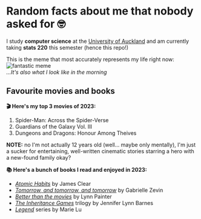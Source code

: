 # Random facts about me that nobody asked for 🤓

I study **computer science** at the [University of Auckland](https://www.auckland.ac.nz/en.html) and am currently taking **stats 220** this semester (hence this repo!)

This is the meme that most accurately represents my life right now:
![fantastic meme](https://i.pinimg.com/originals/ea/4b/50/ea4b503721b8ee516531ff9d44210b5a.png)  
*...It's also what I look like in the morning*

## Favourite movies and books

**🎬 Here's my top 3 movies of 2023:**

1. Spider-Man: Across the Spider-Verse
2. Guardians of the Galaxy Vol. III
3. Dungeons and Dragons: Honour Among Theives

**NOTE:** no I'm not actually 12 years old (well... maybe only mentally), I'm just a sucker for entertaining, well-written cinematic stories starring a hero with a new-found family okay?

**📚 Here's a bunch of books I read and enjoyed in 2023:**

* [*Atomic Habits*](https://www.goodreads.com/book/show/40121378-atomic-habits) by James Clear
* [*Tomorrow, and tomorrow, and tomorrow*](https://www.goodreads.com/book/show/58784475-tomorrow-and-tomorrow-and-tomorrow) by Gabrielle Zevin
* [*Better than the movies*](https://www.goodreads.com/book/show/55710822-better-than-the-movies?ref=nav_sb_ss_1_21) by Lynn Painter
* [*The Inheritance Games*](https://www.goodreads.com/book/show/60416356-the-inheritance-games-collection) trilogy by Jennifer Lynn Barnes
* [*Legend*](https://www.goodreads.com/series/50673-legend) series by Marie Lu
